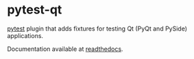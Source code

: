 pytest-qt
=========

[pytest](http://pytest.org) plugin that adds fixtures for testing Qt (PyQt and PySide) applications.

Documentation available at [readthedocs](https://pytest-qt.readthedocs.org).